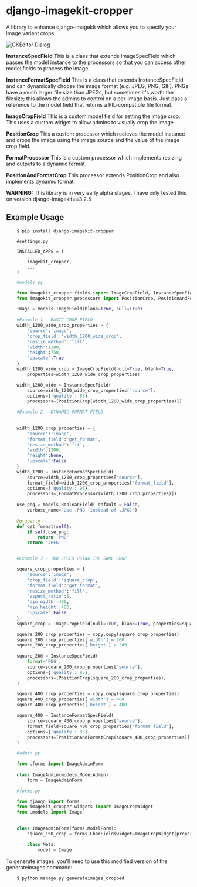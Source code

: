 # django-imagekit-cropper
A library to enhance django-imagekit which allows you to specify your image variant crops:

![CKEditor Dialog](https://raw.github.com/ninapavlich/django-imagekit-cropper/master/docs/screenshots/crop_screenshot.png)

**InstanceSpecField** This is a class that extends ImageSpecField which passes the model instance to 
the processors so that you can access other model fields to process the image.

**InstanceFormatSpecField** This is a class that extends InstanceSpecField and can dynamically choose the image format (e.g. JPEG, PNG, GIF). PNGs have a much larger file size than JPEGs, but sometimes it's worth the filesize; this allows the admins to control on a per-image basis. Just pass a reference to the model field that returns a PIL-compatible file format.

**ImageCropField** This is a custom model field for setting the image crop. This uses a custom
widget to allow admins to visually crop the image.

**PositionCrop** This a custom processor which recieves the model instance and crops the image
using the image source and the value of the image crop field.

**FormatProcessor** This is a custom processor which implements resizing and outputs to a dynamic format.

**PositionAndFormatCrop** This processor extends PositionCrop and also implements dynamic format.

**WARNING:** This library is in very early alpha stages. I have only tested this on version django-imagekit==3.2.5

## Example Usage
```
    $ pip install django-imagekit-cropper
```

```
    #settings.py

    INSTALLED_APPS = (
        ...
        imagekit_cropper,
        ...
    )
```    


```python
    #models.py

    from imagekit_cropper.fields import ImageCropField, InstanceSpecField, InstanceFormatSpecField
    from imagekit_cropper.processors import PositionCrop, PositionAndFormatCrop, FormatProcessor

    image = models.ImageField(blank=True, null=True)
    
    #Example 1 - BASIC CROP FIELD
    width_1200_wide_crop_properties = {
        'source':'image',
        'crop_field':'width_1200_wide_crop', 
        'resize_method':'fill',
        'width':1200,
        'height':750, 
        'upscale':True
    }
    width_1200_wide_crop = ImageCropField(null=True, blank=True, 
        properties=width_1200_wide_crop_properties)

    width_1200_wide = InstanceSpecField( 
        source=width_1200_wide_crop_properties['source'], 
        options={'quality': 85}, 
        processors=[PositionCrop(width_1200_wide_crop_properties)])

    #Example 2 - DYNAMIC FORMAT FIELD
    
    
    width_1200_crop_properties = {
        'source':'image',
        'format_field':'get_format',
        'resize_method':'fit',
        'width':1200,
        'height':None, 
        'upscale':False
    }
    width_1200 = InstanceFormatSpecField( 
        source=width_1200_crop_properties['source'], 
        format_field=width_1200_crop_properties['format_field'],
        options={'quality': 95}, 
        processors=[FormatProcessor(width_1200_crop_properties)])
    
    use_png = models.BooleanField( default = False, 
        verbose_name='Use .PNG (instead of .JPG)')
        
    @property
    def get_format(self):
        if self.use_png:
            return 'PNG'
        return 'JPEG'


    #Example 3 - TWO SPECS USING THE SAME CROP

    square_crop_properties = {
        'source':'image',
        'crop_field':'square_crop', 
        'format_field':'get_format',
        'resize_method':'fill',
        'aspect_ratio':1,
        'min_width':400,
        'min_height':400,
        'upscale':False
    }
    square_crop = ImageCropField(null=True, blank=True, properties=square_crop_properties)

    square_200_crop_properties = copy.copy(square_crop_properties)
    square_200_crop_properties['width'] = 200
    square_200_crop_properties['height'] = 200
    
    square_200 = InstanceSpecField(
        format='PNG',
        source=square_200_crop_properties['source'], 
        options={'quality': 85}, 
        processors=[PositionCrop(square_200_crop_properties)]
    )

    square_400_crop_properties = copy.copy(square_crop_properties)
    square_400_crop_properties['width'] = 400
    square_400_crop_properties['height'] = 400

    square_400 = InstanceFormatSpecField(
        source=square_400_crop_properties['source'], 
        format_field=square_400_crop_properties['format_field'],
        options={'quality': 85}, 
        processors=[PositionAndFormatCrop(square_400_crop_properties)]
    )

```  

```python
    #admin.py

    from .forms import ImageAdminForm
    
    class ImageAdmin(models.ModelAdmin):
        form = ImageAdminForm

```        

```python
    #forms.py

    from django import forms
    from imagekit_cropper.widgets import ImageCropWidget    
    from .models import Image

    
    class ImageAdminForm(forms.ModelForm):
        square_150_crop = forms.CharField(widget=ImageCropWidget(properties=Image.square_150_crop_properties, help_text=Image.help['square_150_crop']))

        class Meta:
            model = Image

``` 

To generate images, you'll need to use this modified version of the generateimages command:
```
    $ python manage.py generateimages_cropped
```

